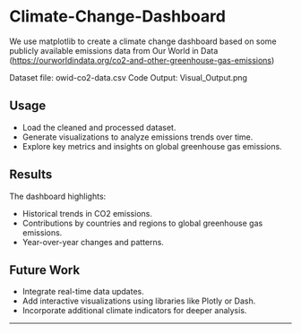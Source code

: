 # Climate-Change-Dashboard

We use matplotlib to create a climate change dashboard based on some publicly available emissions data from Our World in Data (https://ourworldindata.org/co2-and-other-greenhouse-gas-emissions)

Dataset file: owid-co2-data.csv
Code Output: Visual_Output.png
## Usage

- Load the cleaned and processed dataset.
- Generate visualizations to analyze emissions trends over time.
- Explore key metrics and insights on global greenhouse gas emissions.

## Results

The dashboard highlights:
- Historical trends in CO2 emissions.
- Contributions by countries and regions to global greenhouse gas emissions.
- Year-over-year changes and patterns.

## Future Work

- Integrate real-time data updates.
- Add interactive visualizations using libraries like Plotly or Dash.
- Incorporate additional climate indicators for deeper analysis.

-----------------------------------------------------------------------------------
